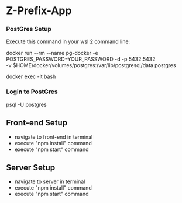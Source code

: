 # Z-Prefix-App


### PostGres Setup
Execute this command in your wsl 2 command line:

docker run --rm --name pg-docker -e POSTGRES_PASSWORD=YOUR_PASSWORD -d -p 5432:5432 \
-v $HOME/docker/volumes/postgres:/var/lib/postgresql/data postgres

docker exec -it <PSQL-Container-ID> bash

### Login to PostGres
   
psql -U postgres


## Front-end Setup 

- navigate to front-end in terminal
- execute "npm install" command
- execute "npm start" command

## Server Setup
- navigate to server in terminal
- execute "npm install" command 
- execute "npm start" command



